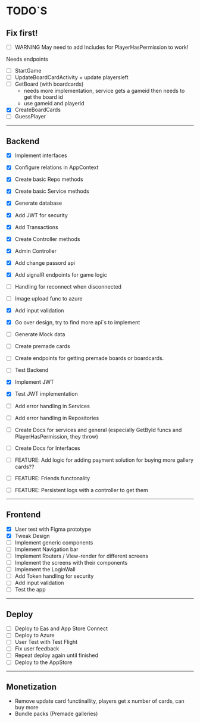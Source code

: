 # TODO`S

## Fix first!

- [ ] WARNING May need to add Includes for PlayerHasPermission to work!

Needs endpoints

- [ ] StartGame
- [ ] UpdateBoardCardActivity + update playersleft
- [ ] GetBoard (with boardcards)
  - needs more implementation, service gets a gameid then needs to get the board id
  - use gameid and playerid
- [x] CreateBoardCards
- [ ] GuessPlayer

<hr />

## Backend

- [x] Implement interfaces
- [x] Configure relations in AppContext
- [x] Create basic Repo methods
- [x] Create basic Service methods
- [x] Generate database
- [x] Add JWT for security
- [x] Add Transactions
- [x] Create Controller methods
- [x] Admin Controller
- [x] Add change passord api
- [x] Add signalR endpoints for game logic
- [ ] Handling for reconnect when disconnected
- [ ] Image upload func to azure
- [x] Add input validation
- [x] Go over design, try to find more api´s to implement
- [ ] Generate Mock data
- [ ] Create premade cards
- [ ] Create endpoints for getting premade boards or boardcards.
- [ ] Test Backend
- [x] Implement JWT
- [x] Test JWT implementation
- [ ] Add error handling in Services
- [ ] Add error handling in Repositories
- [ ] Create Docs for services and general (especially GetById funcs and PlayerHasPermission, they throw)
- [ ] Create Docs for Interfaces

- [ ] FEATURE: Add logic for adding payment solution for buying more gallery cards??
- [ ] FEATURE: Friends functonality
- [ ] FEATURE: Persistent logs with a controller to get them

<hr />

## Frontend

- [x] User test with Figma prototype
- [x] Tweak Design
- [ ] Implement generic components
- [ ] Implement Navigation bar
- [ ] Implement Routers / View-render for different screens
- [ ] Implement the screens with their components
- [ ] Implement the LoginWall
- [ ] Add Token handling for security
- [ ] Add input validation
- [ ] Test the app

<hr />

## Deploy

- [ ] Deploy to Eas and App Store Connect
- [ ] Deploy to Azure
- [ ] User Test with Test Flight
- [ ] Fix user feedback
- [ ] Repeat deploy again until finished
- [ ] Deploy to the AppStore

<hr />

## Monetization

- Remove update card functinallity, players get x number of cards, can buy more
- Bundle packs (Premade galleries)
